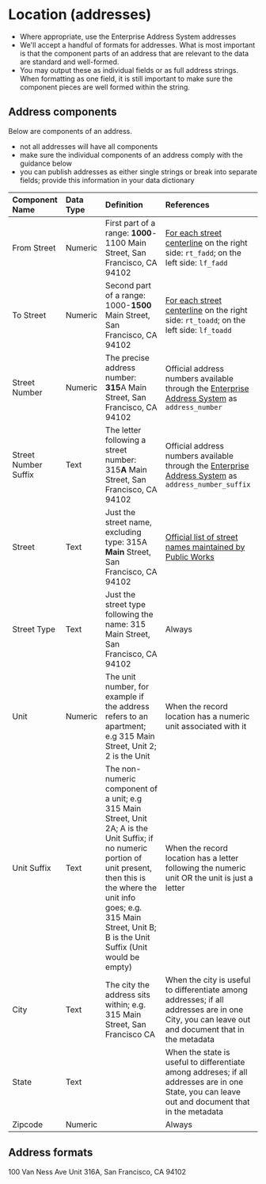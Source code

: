 # Location \(addresses\)

* Where appropriate, use the Enterprise Address System addresses
* We'll accept a handful of formats for addresses. What is most important is that the component parts of an address that are relevant to the data are standard and well-formed.
* You may output these as individual fields or as full address strings. When formatting as one field, it is still important to make sure the component pieces are well formed within the string.

## Address components

Below are components of an address. 
 - not all addresses will have all components
 - make sure the individual components of an address comply with the guidance below
 - you can publish addresses as either single strings or break into separate fields; provide this information in your data dictionary

| Component Name | Data Type | Definition | References |
| :--- | :--- | :--- | :--- |
| From Street | Numeric |  First part of a range: **1000**-1100 Main Street, San Francisco, CA 94102 | [For each street centerline](https://data.sfgov.org/Geographic-Locations-and-Boundaries/San-Francisco-Basemap-Street-Centerlines/7hfy-8sz8) on the right side: `rt_fadd`; on the left side: `lf_fadd` |
| To Street | Numeric | Second part of a range: 1000-**1500** Main Street, San Francisco, CA 94102 | [For each street centerline](https://data.sfgov.org/Geographic-Locations-and-Boundaries/San-Francisco-Basemap-Street-Centerlines/7hfy-8sz8) on the right side: `rt_toadd`; on the left side: `lf_toadd` |
| Street Number | Numeric | The precise address number: **315**A Main Street, San Francisco, CA 94102 | Official address numbers available through the [Enterprise Address System](https://data.sfgov.org/Geographic-Locations-and-Boundaries/Addresses-Enterprise-Addressing-System/sr5d-tnui) as `address_number`|
| Street Number Suffix | Text | The letter following a street number: 315**A** Main Street, San Francisco, CA 94102 | Official address numbers available through the [Enterprise Address System](https://data.sfgov.org/Geographic-Locations-and-Boundaries/Addresses-Enterprise-Addressing-System/sr5d-tnui) as `address_number_suffix` |
| Street | Text | Just the street name, excluding type: 315A **Main** Street, San Francisco, CA 94102 | [Official list of street names maintained by Public Works](https://data.sfgov.org/Geographic-Locations-and-Boundaries/Street-Names/6d9h-4u5v) |
| Street Type | Text | Just the street type following the name: 315 Main Street, San Francisco, CA 94102 | Always |
| Unit | Numeric | The unit number, for example if the address refers to an apartment; e.g 315 Main Street, Unit 2; 2 is the Unit | When the record location has a numeric unit associated with it |
| Unit Suffix | Text | The non-numeric component of a unit; e.g 315 Main Street, Unit 2A; A is the Unit Suffix; if no numeric portion of unit present, then this is the where the unit info goes; e.g. 315 Main Street, Unit B; B is the Unit Suffix \(Unit would be empty\) | When the record location has a letter following the numeric unit OR the unit is just a letter |
| City | Text | The city the address sits within; e.g. 315 Main Street, San Francisco CA | When the city is useful to differentiate among addresses; if all addresses are in one City, you can leave out and document that in the metadata |
| State | Text |  | When the state is useful to differentiate among addreses; if all addresses are in one State, you can leave out and document that in the metadata |
| Zipcode | Numeric |  | Always |

## Address formats

100 Van Ness Ave Unit 316A, San Francisco, CA 94102

